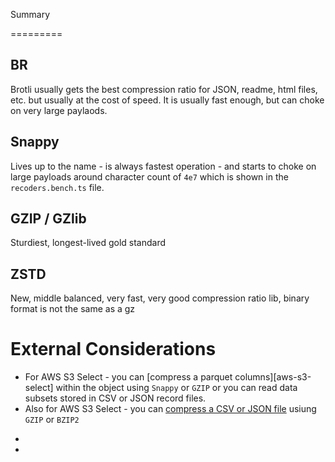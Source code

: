 Summary

=========

## BR

Brotli usually gets the best compression ratio for JSON, readme, html files, etc. but usually at the cost of speed. It
is usually fast enough, but can choke on very large paylaods.

## Snappy

Lives up to the name - is always fastest operation - and starts to choke on large payloads around character count of
`4e7` which is shown in the `recoders.bench.ts` file.

## GZIP / GZlib

Sturdiest, longest-lived gold standard

## ZSTD

New, middle balanced, very fast, very good compression ratio lib, binary format is not the same as a gz

# External Considerations

- For AWS S3 Select - you can [compress a parquet columns][aws-s3-select] within the object using `Snappy` or `GZIP` or you can read data subsets stored in CSV or JSON record files.
- Also for AWS S3 Select - you can [compress a CSV or JSON file][aws-s3-select-doc] usiung `GZIP` or `BZIP2`


<!-- Ref Links -->

- [aws-s3-select-parquet]: https://docs.aws.amazon.com/AmazonS3/latest/userguide/selecting-content-from-objects.html#selecting-content-from-objects-requirements-and-limits
- [aws-s3-select-doc]: https://docs.aws.amazon.com/AmazonS3/latest/API/API_SelectObjectContent.html#API_SelectObjectContent